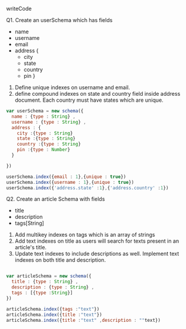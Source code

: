 writeCode

Q1. Create an userSchema which has fields

- name
- username
- email
- address {
  - city
  - state
  - country
  - pin
    }

1. Define unique indexes on username and email.
2. define compound indexes on state and country field inside address document. Each country must have states which are unique.
```js
var userSchema = new schema({
  name : {type : String} ,
  username : {type : String} ,
  address : {
    city :{type : String}
    state :{type : String}
    country :{type : String}
    pin :{type : Number}
  }

})

userSchema.index({email : 1},{unique : true})
userSchema.index({username : 1},{unique : true})
userSchema.index({'address.state' :1},{'address.country' :1})
```


Q2. Create an article Schema with fields

- title
- description
- tags[String]

1. Add multikey indexes on tags which is an array of strings
2. Add text indexes on title as users will search for texts present in an article's title.
3. Update text indexes to include descriptions as well. Implement text indexes on both title and description.


```js

var articleSchema = new schema({
  title : {type : String} ,
  description : {type : String} ,
  tags : [{type :String}]
})

articleSchema.index({tags :"text"})
articleSchema.index({title :"text"})
articleSchema.index({title :"text" ,description : ""text})
```